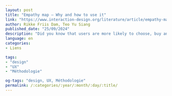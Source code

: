 ```yaml
---
layout: post
title: "Empathy map – Why and how to use it"
link: "https://www.interaction-design.org/literature/article/empathy-map-why-and-how-to-use-it"
author: Rikke Friis Dam, Teo Yu Siang
published_date: "25/09/2024"
description: "Did you know that users are more likely to choose, buy and use products that meet their needs as opposed to products that just meet their wants? An Empathy map will help you understand your user’s needs while you develop a deeper understanding of the persons you are designing for. There are many techniques you can use to develop this kind of empathy. An Empathy Map is just one tool that can help you empathise and synthesise your observations from the research phase, and draw out unexpected insights about your user’s needs."
language: en
categories:
- Liens

tags:
- "design"
- "UX"
- "Méthodologie"

og-tags: "design, UX, Méthodologie"
permalink: /:categories/:year/:month/:day/:title/
---
```

